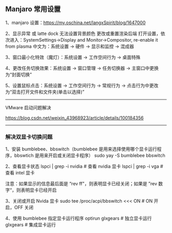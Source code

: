  

## Manjaro 常用设置

1、manjaro 设置：https://my.oschina.net/langxSpirit/blog/1647000

2、显示异常 或 latte dock 无法设置背景颜色
    更改或重置渲染后端
    打开设置，依次进入：SystemSettings->Display and Monitor->Compositor, re-enable it from plasma 
    中文为：系统设置 -> 硬件 -> 显示和监控 -> 混成器

3、窗口最小化特效（魔灯）：系统设置 -> 工作空间行为 -> 桌面特殊

4、更改任务切换效果：系统设置 -> 窗口管理 -> 任务切换器 -> 主窗口中更换为“封面切换”

5、设置鼠标点击：系统设置 -> 工作空间行为 -> 常规行为 -> 点击行为中更改为“双击打开文件和文件夹(单击以选择)”

---------------------------------------------------------------------------------------------------
VMware 启动问题解决

https://blog.csdn.net/weixin_43968923/article/details/100184356

---------------------------------------------------------------------------------------------------
### 解决双显卡切换问题

1、安装 bumblebee、bbswitch（bumblebee 是用来选择使用哪个显卡运行程序，bbswtich 是用来开启或关闭显卡程序）
sudo yay -S bumblebee bbswitch

2、查看显卡状态
lspci | grep -i nvidia # 查看 nvidia 显卡
lspci | grep -i vga # 查看 intel 显卡

注意：如果显示的信息最后面是 “rev ff"，则表明显卡已经关闭；如果是 ”rev 数字“，则表明显卡已经开启

3、关闭或开启 Nvida 显卡
sudo tee /proc/acpi/bbswitch <<< ON # ON 开启，OFF 关闭

4、使用 bumblebee 指定显卡运行程序
optirun glxgears # 独立显卡运行
glxgears # 集成显卡运行